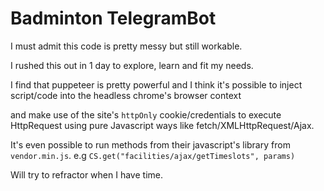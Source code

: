 # Badminton TelegramBot

I must admit this code is pretty messy but still workable.

I rushed this out in 1 day to explore, learn and fit my needs.

I find that puppeteer is pretty powerful and I think it's possible to inject script/code into the headless chrome's browser context

and make use of the site's `httpOnly` cookie/credentials to execute HttpRequest using pure Javascript ways like fetch/XMLHttpRequest/Ajax.

It's even possible to run methods from their javascript's library from `vendor.min.js`. e.g `CS.get("facilities/ajax/getTimeslots", params)`

Will try to refractor when I have time.
